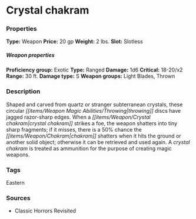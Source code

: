 ﻿---
Title: "Crystal chakram"
Type: "Weapon"
Price: "20 gp"
Weight: "2 lbs."
Slot: "Slotless"
Proficiency group: "Exotic"
Weapon properties Type: "Ranged"
Damage: "1d6"
Critical: "18-20/x2"
Range: "30 ft."
Damage type: "S"
Weapon groups: "Light Blades, Thrown"
Description: |
  "Shaped and carved from quartz or stranger subterranean crystals, these circular throwing discs have jagged razor-sharp edges. When a crystal chakram strikes a foe, the weapon shatters into tiny sharp fragments; if it misses, there is a 50% chance the chakram shatters when it hits the ground or another solid object; otherwise it can be retrieved and used again. A crystal chakram is treated as ammunition for the purpose of creating magic weapons."
Sources: "['Classic Horrors Revisited']"
---

# Crystal chakram

### Properties

**Type:** Weapon **Price:** 20 gp **Weight:** 2 lbs. **Slot:** Slotless

##### Weapon properties

**Proficiency group:** Exotic **Type:** Ranged **Damage:** 1d6 **Critical:** 18-20/x2 **Range:** 30 ft. **Damage type:** S **Weapon groups:** Light Blades, Thrown

### Description

Shaped and carved from quartz or stranger subterranean crystals, these circular _[[items/Weapon Magic Abilities/Throwing|throwing]]_ discs have jagged razor-sharp edges. When a _[[items/Weapon/Crystal chakram|crystal chakram]]_ strikes a foe, the weapon shatters into tiny sharp fragments; if it misses, there is a 50% chance the _[[items/Weapon/Chakram|chakram]]_ shatters when it hits the ground or another solid object; otherwise it can be retrieved and used again. A _crystal chakram_ is treated as ammunition for the purpose of creating magic weapons.

### Tags

Eastern

### Sources

* Classic Horrors Revisited